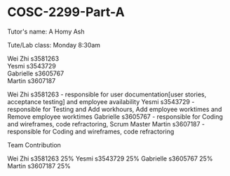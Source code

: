 # COSC-2299-Part-A
Tutor's name: A Homy Ash

Tute/Lab class: Monday 8:30am

Wei Zhi s3581263  
Yesmi s3543729  
Gabrielle s3605767  
Martin s3607187

Wei Zhi s3581263  - responsible for user documentation[user stories, acceptance testing] and employee availability
Yesmi s3543729  - responsible for Testing and Add workhours, Add employee worktimes and Remove employee worktimes
Gabrielle s3605767  - responsible for Coding and wireframes, code refractoring, Scrum Master
Martin s3607187 - responsible for Coding and wireframes, code refractoring

Team Contribution

Wei Zhi s3581263      25%
Yesmi s3543729        25%
Gabrielle s3605767    25%
Martin s3607187       25%

